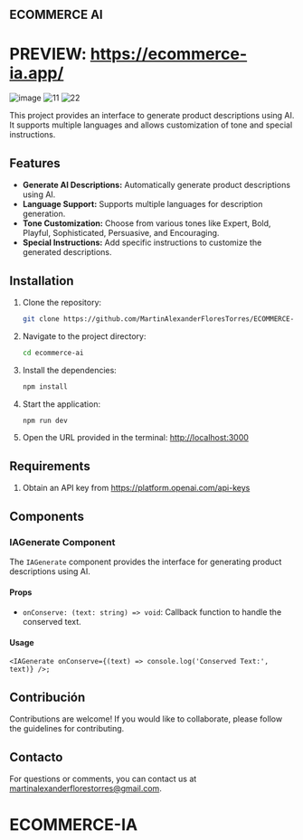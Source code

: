 ## ECOMMERCE AI
# PREVIEW: https://ecommerce-ia.app/
![image](https://github.com/user-attachments/assets/21464dcd-09ad-4329-9cbb-5597ce00ee1c)
![11](https://github.com/user-attachments/assets/6134dc7e-82e1-4594-9061-69f0cbac836a)
![22](https://github.com/user-attachments/assets/915c0cbc-8852-436a-9104-bcc8610ee26c)


This project provides an interface to generate product descriptions using AI. It supports multiple languages and allows customization of tone and special instructions.

## Features

- **Generate AI Descriptions:** Automatically generate product descriptions using AI.
- **Language Support:** Supports multiple languages for description generation.
- **Tone Customization:** Choose from various tones like Expert, Bold, Playful, Sophisticated, Persuasive, and Encouraging.
- **Special Instructions:** Add specific instructions to customize the generated descriptions.

## Installation

1. Clone the repository:
    ```bash
    git clone https://github.com/MartinAlexanderFloresTorres/ECOMMERCE-IA
    ```
2. Navigate to the project directory:
    ```bash
    cd ecommerce-ai
    ```
3. Install the dependencies:
    ```bash
    npm install
    ```
4. Start the application:
    ```bash
    npm run dev
    ```
5. Open the URL provided in the terminal:
    [http://localhost:3000](http://localhost:3000)

## Requirements

1. Obtain an API key from https://platform.openai.com/api-keys

## Components

### IAGenerate Component

The `IAGenerate` component provides the interface for generating product descriptions using AI.

#### Props

- `onConserve: (text: string) => void`: Callback function to handle the conserved text.

#### Usage

```tsx
<IAGenerate onConserve={(text) => console.log('Conserved Text:', text)} />;
```

## Contribución

Contributions are welcome! If you would like to collaborate, please follow the guidelines for contributing.


## Contacto

For questions or comments, you can contact us at [martinalexanderflorestorres@gmail.com](mailto:martinalexanderflorestorres@gmail.com).
# ECOMMERCE-IA
